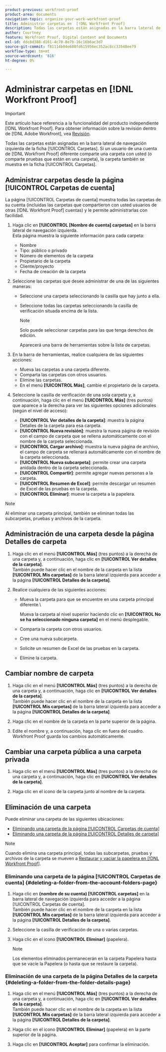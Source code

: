 ```yaml
---
product-previous: workfront-proof
product-area: documents
navigation-topic: organize-your-work-workfront-proof
title: Administrar carpetas en  [!DNL Workfront Proof]
description: Todas las carpetas están asignadas en la barra lateral de navegación izquierda de la ficha [!UICONTROL Carpetas]. Si un usuario de una cuenta diferente de  [!DNL Workfront Proof] comparte una carpeta con usted (o comparte pruebas que están en una carpeta), la carpeta también se muestra en la ficha [!UICONTROL Carpetas].
author: Courtney
feature: Workfront Proof, Digital Content and Documents
exl-id: ddc8d388-d161-4c70-8e7b-16c16b6ac3d7
source-git-commit: f81114b04e688fd615956ec352ac8cc33548ee79
workflow-type: tm+mt
source-wordcount: '816'
ht-degree: 0%

---
```


# Administrar carpetas en [!DNL Workfront Proof]

>[!IMPORTANT]
>
>Este artículo hace referencia a la funcionalidad del producto independiente [!DNL Workfront Proof]. Para obtener información sobre la revisión dentro de [!DNL Adobe Workfront], vea [Revisión](../../../review-and-approve-work/proofing/proofing.md).

Todas las carpetas están asignadas en la barra lateral de navegación izquierda de la ficha [!UICONTROL Carpetas]. Si un usuario de una cuenta de [!DNL Workfront Proof] diferente comparte una carpeta con usted (o comparte pruebas que están en una carpeta), la carpeta también se muestra en la ficha [!UICONTROL Carpetas].

## Administrar carpetas desde la página [!UICONTROL Carpetas de cuenta]

La página [!UICONTROL Carpetas de cuenta] muestra todas las carpetas de su cuenta (incluidas las carpetas que compartieron con usted usuarios de otras [!DNL Workfront Proof] cuentas) y le permite administrarlas con facilidad.

1. Haga clic en **[!UICONTROL [Nombre de cuenta] carpetas]** en la barra lateral de navegación izquierda.\
   Esta página muestra la siguiente información para cada carpeta:

   * Nombre
   * Tipo: público o privado
   * Número de elementos de la carpeta
   * Propietario de la carpeta
   * Cliente/proyecto
   * Fecha de creación de la carpeta

1. Seleccione las carpetas que desee administrar de una de las siguientes maneras:

   * Seleccione una carpeta seleccionando la casilla que hay junto a ella.
   * Seleccione todas las carpetas seleccionando la casilla de verificación situada encima de la lista.

     >[!NOTE]
     >
     >Solo puede seleccionar carpetas para las que tenga derechos de edición.

     Aparecerá una barra de herramientas sobre la lista de carpetas.

1. En la barra de herramientas, realice cualquiera de las siguientes acciones:

   * Mueva las carpetas a una carpeta diferente.
   * Comparta las carpetas con otros usuarios.
   * Elimine las carpetas.
   * En el menú **[!UICONTROL Más]**, cambie el propietario de la carpeta.

1. Seleccione la casilla de verificación de una sola carpeta y, a continuación, haga clic en el menú **[!UICONTROL Más]** (tres puntos) que aparece a la derecha para ver las siguientes opciones adicionales (según el nivel de acceso):

   * **[!UICONTROL Ver detalles de la carpeta]**: muestra la página Detalles de la carpeta para esa carpeta.
   * **[!UICONTROL Nueva revisión]**: muestra la nueva página de revisión con el campo de carpeta que se rellena automáticamente con el nombre de la carpeta seleccionada.
   * **[!UICONTROL Cargar archivo]**: muestra la nueva página de archivo, el campo de carpeta se rellenará automáticamente con el nombre de la carpeta seleccionada.
   * **[!UICONTROL Nueva subcarpeta]**: permite crear una carpeta anidada dentro de la carpeta seleccionada.
   * **[!UICONTROL Compartir]**: permite agregar nuevas personas a la carpeta.
   * **[!UICONTROL Resumen de Excel]**: permite descargar un resumen de Excel de las pruebas en la carpeta.
   * **[!UICONTROL Eliminar]**: mueve la carpeta a la papelera.

>[!NOTE]
>
>Al eliminar una carpeta principal, también se eliminan todas las subcarpetas, pruebas y archivos de la carpeta.

## Administración de una carpeta desde la página Detalles de carpeta

1. Haga clic en el menú **[!UICONTROL Más]** (tres puntos) a la derecha de una carpeta y, a continuación, haga clic en **[!UICONTROL Ver detalles de la carpeta]**.\
   También puede hacer clic en el nombre de la carpeta en la lista **[!UICONTROL Mis carpetas]** de la barra lateral izquierda para acceder a la página **[!UICONTROL Detalles de la carpeta]**.

1. Realice cualquiera de las siguientes acciones:

   * Mueva la carpeta para que se encuentre en una carpeta principal diferente.\

     Mueva la carpeta al nivel superior haciendo clic en **[!UICONTROL No se ha seleccionado ninguna carpeta]** en el menú desplegable.

   * Comparta la carpeta con otros usuarios.
   * Cree una nueva subcarpeta.
   * Solicite un resumen de Excel de las pruebas en la carpeta.
   * Elimine la carpeta.

## Cambiar nombre de carpeta

1. Haga clic en el menú **[!UICONTROL Más]** (tres puntos) a la derecha de una carpeta y, a continuación, haga clic en **[!UICONTROL Ver detalles de la carpeta]**.\
   También puede hacer clic en el nombre de la carpeta en la lista **[!UICONTROL Mis carpetas]** de la barra lateral izquierda para acceder a la página **[!UICONTROL Detalles de la carpeta]**.

1. Haga clic en el nombre de la carpeta en la parte superior de la página.
1. Edite el nombre y, a continuación, haga clic en fuera del cuadro.\
   Workfront Proof guarda los cambios automáticamente.

## Cambiar una carpeta pública a una carpeta privada

1. Haga clic en el menú **[!UICONTROL Más]** (tres puntos) a la derecha de una carpeta y, a continuación, haga clic en **[!UICONTROL Ver detalles de la carpeta]**.

1. Haga clic en el icono de la carpeta junto al nombre de la carpeta.

## Eliminación de una carpeta

Puede eliminar una carpeta de las siguientes ubicaciones:

* [Eliminando una carpeta de la página [!UICONTROL Carpetas de cuenta]](#deleting-a-folder-from-the-account-folders-page)
* [Eliminando una carpeta de la página [!UICONTROL Detalles de carpeta]](#deleting-a-folder-from-the-folder-details-page)

>[!NOTE]
>
>Cuando elimina una carpeta principal, todas las subcarpetas, pruebas y archivos de la carpeta se mueven a [Restaurar y vaciar la papelera en [!DNL Workfront Proof]](../../../workfront-proof/wp-work-proofsfiles/manage-your-work/restore-and-empty-trash.md).

### Eliminando una carpeta de la página [!UICONTROL Carpetas de cuenta] {#deleting-a-folder-from-the-account-folders-page}

1. Haga clic en **(nombre de su cuenta) [!UICONTROL carpetas]** en la barra lateral de navegación izquierda para acceder a la página [!UICONTROL Carpetas de cuenta].\
   También puede hacer clic en el nombre de la carpeta en la lista **[!UICONTROL Mis carpetas]** de la barra lateral izquierda para acceder a la página **[!UICONTROL Detalles de la carpeta]**.

1. Seleccione la casilla de verificación de una o varias carpetas.
1. Haga clic en el icono **[!UICONTROL Eliminar]** (papelera).

   >[!NOTE]
   >
   >Los elementos eliminados permanecerán en la carpeta Papelera hasta que se vacíe la Papelera (o hasta que se restaure la carpeta).

### Eliminación de una carpeta de la página Detalles de la carpeta {#deleting-a-folder-from-the-folder-details-page}

1. Haga clic en el menú **[!UICONTROL Más]** (tres puntos) a la derecha de una carpeta y, a continuación, haga clic en **[!UICONTROL Ver detalles de la carpeta]**.\
   También puede hacer clic en el nombre de la carpeta en la lista **[!UICONTROL Mis carpetas]** de la barra lateral izquierda para acceder a la página **[!UICONTROL Detalles de la carpeta]**.

1. Haga clic en el icono **[!UICONTROL Eliminar]** (papelera) en la parte superior de la página.
1. Haga clic en **[!UICONTROL Aceptar]** para confirmar la eliminación.
